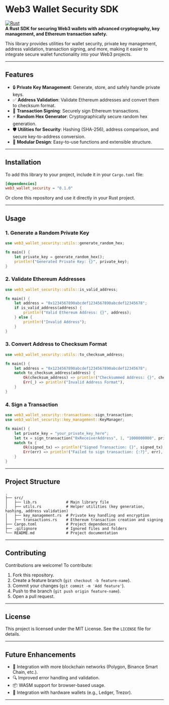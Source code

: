 

# **Web3 Wallet Security SDK**

[![Rust](https://img.shields.io/badge/Language-Rust-orange)](https://www.rust-lang.org/)  
**A Rust SDK for securing Web3 wallets with advanced cryptography, key management, and Ethereum transaction safety.**  

This library provides utilities for wallet security, private key management, address validation, transaction signing, and more, making it easier to integrate secure wallet functionality into your Web3 projects.

---

## **Features**

- 🔒 **Private Key Management**: Generate, store, and safely handle private keys.  
- ✅ **Address Validation**: Validate Ethereum addresses and convert them to checksum format.  
- 🔐 **Transaction Signing**: Securely sign Ethereum transactions.  
- ⚡ **Random Hex Generator**: Cryptographically secure random hex generation.  
- 🛡️ **Utilities for Security**: Hashing (SHA-256), address comparison, and secure key-to-address conversion.  
- 🧰 **Modular Design**: Easy-to-use functions and extensible structure.

---

## **Installation**

To add this library to your project, include it in your `Cargo.toml` file:

```toml
[dependencies]
web3_wallet_security = "0.1.0"
```

Or clone this repository and use it directly in your Rust project.

---

## **Usage**

### **1. Generate a Random Private Key**
```rust
use web3_wallet_security::utils::generate_random_hex;

fn main() {
    let private_key = generate_random_hex();
    println!("Generated Private Key: {}", private_key);
}
```

### **2. Validate Ethereum Addresses**
```rust
use web3_wallet_security::utils::is_valid_address;

fn main() {
    let address = "0x1234567890abcdef1234567890abcdef12345678";
    if is_valid_address(address) {
        println!("Valid Ethereum Address: {}", address);
    } else {
        println!("Invalid Address");
    }
}
```

### **3. Convert Address to Checksum Format**
```rust
use web3_wallet_security::utils::to_checksum_address;

fn main() {
    let address = "0x1234567890abcdef1234567890abcdef12345678";
    match to_checksum_address(address) {
        Ok(checksum_address) => println!("Checksummed Address: {}", checksum_address),
        Err(_) => println!("Invalid Address Format"),
    }
}
```

### **4. Sign a Transaction**
```rust
use web3_wallet_security::transactions::sign_transaction;
use web3_wallet_security::key_management::KeyManager;

fn main() {
    let private_key = "your_private_key_here";
    let tx = sign_transaction("0xReceiverAddress", 1, "1000000000", private_key);
    match tx {
        Ok(signed_tx) => println!("Signed Transaction: {}", signed_tx),
        Err(err) => println!("Failed to sign transaction: {:?}", err),
    }
}
```

---

## **Project Structure**

```plaintext
.
├── src/
│   ├── lib.rs             # Main library file
│   ├── utils.rs           # Helper utilities (key generation, hashing, address validation)
│   ├── key_management.rs  # Private key handling and encryption
│   ├── transactions.rs    # Ethereum transaction creation and signing
├── Cargo.toml             # Project dependencies
├── .gitignore             # Ignored files and folders
└── README.md              # Project documentation
```

---

## **Contributing**

Contributions are welcome! To contribute:
1. Fork this repository.
2. Create a feature branch (`git checkout -b feature-name`).
3. Commit your changes (`git commit -m 'Add feature'`).
4. Push to the branch (`git push origin feature-name`).
5. Open a pull request.

---

## **License**

This project is licensed under the MIT License. See the `LICENSE` file for details.

---



## **Future Enhancements**

- 🔧 Integration with more blockchain networks (Polygon, Binance Smart Chain, etc.).
- 🔍 Improved error handling and validation.
- 📦 WASM support for browser-based usage.
- 🚀 Integration with hardware wallets (e.g., Ledger, Trezor).

---
